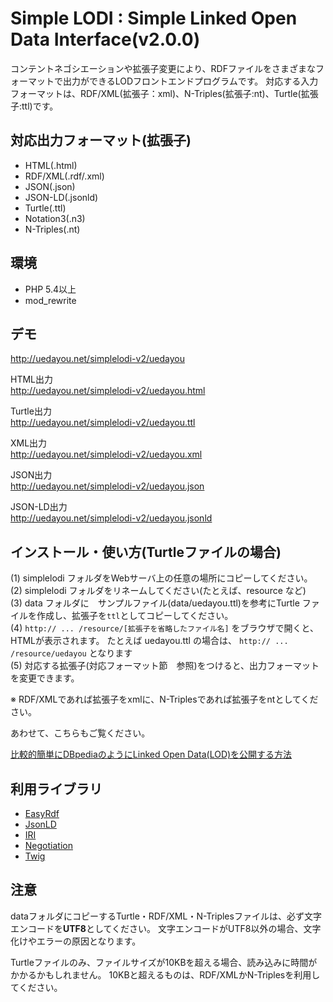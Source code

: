 # Simple LODI : Simple Linked Open Data Interface(v2.0.0)

コンテントネゴシエーションや拡張子変更により、RDFファイルをさまざまなフォーマットで出力ができるLODフロントエンドプログラムです。
対応する入力フォーマットは、RDF/XML(拡張子：xml)、N-Triples(拡張子:nt)、Turtle(拡張子:ttl)です。

## 対応出力フォーマット(拡張子)

- HTML(.html)
- RDF/XML(.rdf/.xml)
- JSON(.json)
- JSON-LD(.jsonld)
- Turtle(.ttl)
- Notation3(.n3)
- N-Triples(.nt)

## 環境

- PHP 5.4以上
- mod_rewrite

## デモ

<http://uedayou.net/simplelodi-v2/uedayou>

HTML出力  
<http://uedayou.net/simplelodi-v2/uedayou.html>

Turtle出力  
<http://uedayou.net/simplelodi-v2/uedayou.ttl>

XML出力  
<http://uedayou.net/simplelodi-v2/uedayou.xml>

JSON出力  
<http://uedayou.net/simplelodi-v2/uedayou.json>

JSON-LD出力  
<http://uedayou.net/simplelodi-v2/uedayou.jsonld>

## インストール・使い方(Turtleファイルの場合)

(1) simplelodi フォルダをWebサーバ上の任意の場所にコピーしてください。  
(2) simplelodi フォルダをリネームしてください(たとえば、resource など)  
(3) data フォルダに　サンプルファイル(data/uedayou.ttl)を参考にTurtle ファイルを作成し、拡張子を`ttl`としてコピーしてください。  
(4) `http:// ... /resource/[拡張子を省略したファイル名]` をブラウザで開くと、HTMLが表示されます。 たとえば uedayou.ttl の場合は、 `http:// ... /resource/uedayou` となります  
(5) 対応する拡張子(対応フォーマット節　参照)をつけると、出力フォーマットを変更できます。 

※ RDF/XMLであれば拡張子をxmlに、N-Triplesであれば拡張子をntとしてください。

あわせて、こちらもご覧ください。　　

[比較的簡単にDBpediaのようにLinked Open Data(LOD)を公開する方法](http://qiita.com/uedayou/items/d66b7c406f1f231347f5)

## 利用ライブラリ

- [EasyRdf](http://www.easyrdf.org/)
- [JsonLD](https://github.com/lanthaler/JsonLD)
- [IRI](https://github.com/lanthaler/IRI)
- [Negotiation](http://williamdurand.fr/Negotiation/)
- [Twig](http://twig.sensiolabs.org/)

## 注意

dataフォルダにコピーするTurtle・RDF/XML・N-Triplesファイルは、必ず文字エンコードを**UTF8**としてください。
文字エンコードがUTF8以外の場合、文字化けやエラーの原因となります。  

Turtleファイルのみ、ファイルサイズが10KBを超える場合、読み込みに時間がかかるかもしれません。
10KBと超えるものは、RDF/XMLかN-Triplesを利用してください。
